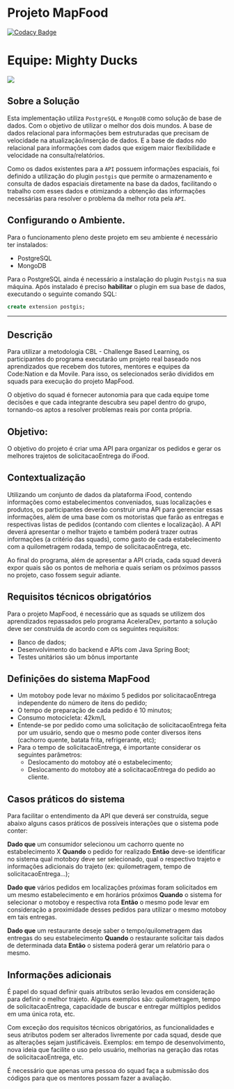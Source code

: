 # Projeto MapFood

[![Codacy Badge](https://api.codacy.com/project/badge/Grade/3534ed9497e345cf9a44c7b81320a996)](https://app.codacy.com/app/aceleradev/aceleradev-mapfood?utm_source=github.com&utm_medium=referral&utm_content=imerljak/aceleradev-mapfood&utm_campaign=Badge_Grade_Dashboard)


# Equipe: Mighty Ducks
![](https://s3951.pcdn.co/wp-content/uploads/2015/09/Ducks1-532x480.gif)


## Sobre a Solução

Esta implementação utiliza `PostgreSQL` e `MongoDB` como solução de base de dados. Com o objetivo de utilizar o melhor dos dois mundos. A base de dados relacional para informações bem estruturadas que precisam de velocidade na atualização/inserção de dados. E a base de dados *não* relacional para informações com dados que exigem maior flexibilidade e velocidade na consulta/relatórios.

Como os dados existentes para a `API` possuem informações espaciais, foi definido a utilização do plugin `postgis` que permite o armazenamento e consulta de dados espaciais diretamente na base da dados, facilitando o trabalho com esses dados e otimizando a obtenção das informações necessárias para resolver o problema da melhor rota pela `API`.


## Configurando o Ambiente.

Para o funcionamento pleno deste projeto em seu ambiente é necessário ter instalados:
* PostgreSQL
* MongoDB

Para o PostgreSQL ainda é necessário a instalação do plugin `Postgis` na sua máquina.
Após instalado é preciso **habilitar** o plugin em sua base de dados, executando o seguinte comando SQL:
```sql
create extension postgis;
```

---

## Descrição

Para utilizar a metodologia CBL - Challenge Based Learning, os participantes do programa executarão um projeto real baseado nos aprendizados que recebem dos tutores, mentores e equipes da Code:Nation e da Movile. Para isso, os selecionados serão divididos em squads para execução do projeto MapFood.

O objetivo do squad é fornecer autonomia para que cada equipe tome decisões e que cada integrante descubra seu papel dentro do grupo, tornando-os aptos a resolver problemas reais por conta própria.

## Objetivo:

O objetivo do projeto é criar uma API para organizar os pedidos e gerar os melhores trajetos de solicitacaoEntrega do iFood.

## Contextualização

Utilizando um conjunto de dados da plataforma iFood, contendo informações como estabelecimentos conveniados, suas localizações e produtos, os participantes deverão construir uma API para gerenciar essas informações, além de uma base com os motoristas que farão as entregas e respectivas listas de pedidos (contando com clientes e localização). A API deverá apresentar o melhor trajeto e também poderá trazer outras informações (a critério das squads), como gasto de cada estabelecimento com a quilometragem rodada, tempo de solicitacaoEntrega, etc.

Ao final do programa, além de apresentar a API criada, cada squad deverá expor quais são os pontos de melhoria e quais seriam os próximos passos no projeto, caso fossem seguir adiante. 


## Requisitos técnicos obrigatórios

Para o projeto MapFood, é necessário que as squads se utilizem dos aprendizados repassados pelo programa AceleraDev, portanto a solução deve ser construída de acordo com os seguintes requisitos:

- Banco de dados;
- Desenvolvimento do backend e APIs com Java Spring Boot;
- Testes unitários são um bônus importante

## Definições do sistema MapFood

- Um motoboy pode levar no máximo 5 pedidos por solicitacaoEntrega independente do número de itens do pedido;
- O tempo de preparação de cada pedido é 10 minutos;
- Consumo motocicleta: 42km/L
- Entende-se por pedido como uma solicitação de solicitacaoEntrega feita por um usuário, sendo que o mesmo pode conter diversos itens (cachorro quente, batata frita, refrigerante, etc);
- Para o tempo de solicitacaoEntrega, é importante considerar os seguintes parâmetros:
	- Deslocamento do motoboy até o estabelecimento;
	- Deslocamento do motoboy até a solicitacaoEntrega do pedido ao cliente.

## Casos práticos do sistema

Para facilitar o entendimento da API que deverá ser construída, segue abaixo alguns casos práticos de possíveis interações que o sistema pode conter:

**Dado que** um consumidor selecionou um cachorro quente no estabelecimento X
**Quando** o pedido for realizado
**Então** deve-se identificar no sistema qual motoboy deve ser selecionado, qual o respectivo trajeto e informações adicionais do trajeto (ex: quilometragem, tempo de solicitacaoEntrega…);

**Dado que** vários pedidos em localizações próximas foram solicitados em um mesmo estabelecimento e em horários próximos
**Quando** o sistema for selecionar o motoboy e respectiva rota
**Então** o mesmo pode levar em consideração a proximidade desses pedidos para utilizar o mesmo motoboy em tais entregas.

**Dado que** um restaurante deseje saber o tempo/quilometragem das entregas do seu estabelecimento
**Quando** o restaurante solicitar tais dados de determinada data
**Então** o sistema poderá gerar um relatório para o mesmo.

## Informações adicionais

É papel do squad definir quais atributos serão levados em consideração para definir o melhor trajeto. Alguns exemplos são: quilometragem, tempo de solicitacaoEntrega, capacidade de buscar e entregar múltiplos pedidos em uma única rota, etc.

Com exceção dos requisitos técnicos obrigatórios, as funcionalidades e seus atributos podem ser alterados livremente por cada squad, desde que as alterações sejam justificáveis. Exemplos: em tempo de desenvolvimento, nova ideia que facilite o uso pelo usuário, melhorias na geração das rotas de solicitacaoEntrega, etc.

É necessário que apenas uma pessoa do squad faça a submissão dos códigos para que os mentores possam fazer a avaliação.

